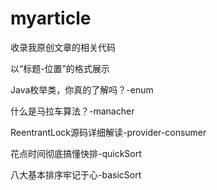 # myarticle
收录我原创文章的相关代码

以“标题-位置”的格式展示

Java枚举类，你真的了解吗？-enum

什么是马拉车算法？-manacher

ReentrantLock源码详细解读-provider-consumer

花点时间彻底搞懂快排-quickSort

八大基本排序牢记于心-basicSort